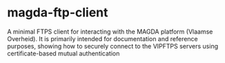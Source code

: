 # magda-ftp-client
A minimal FTPS client for interacting with the MAGDA platform (Vlaamse Overheid). It is primarily intended for documentation and reference purposes, showing how to securely connect to the VIPFTPS servers using certificate-based mutual authentication
